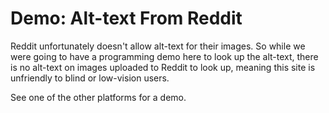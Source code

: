 # Demo: Alt-text From Reddit

Reddit unfortunately doesn't allow alt-text for their images. So while we were going to have a programming demo here to look up the alt-text, there is no alt-text on images uploaded to Reddit to look up, meaning this site is unfriendly to blind or low-vision users.

See one of the other platforms for a demo.
